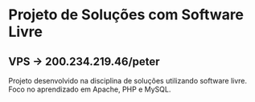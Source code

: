 # Projeto de Soluções com Software Livre

## VPS -> 200.234.219.46/peter

Projeto desenvolvido na disciplina de soluções utilizando software livre.
Foco no aprendizado em Apache, PHP e MySQL.
